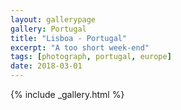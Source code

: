 ```yaml
---
layout: gallerypage
gallery: Portugal
title: "Lisboa - Portugal"
excerpt: "A too short week-end"
tags: [photograph, portugal, europe]
date: 2018-03-01
---
```


{% include _gallery.html %}
